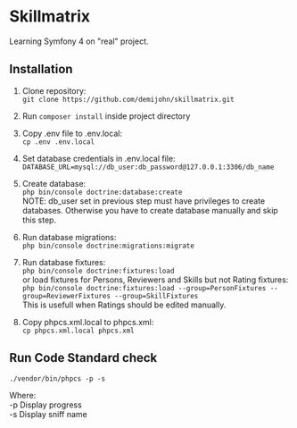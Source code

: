 # Skillmatrix
Learning Symfony 4 on "real" project.

## Installation

1. Clone repository:  
`git clone https://github.com/demijohn/skillmatrix.git`

2. Run `composer install` inside project directory

3. Copy .env file to .env.local:    
`cp .env .env.local`  

4. Set database credentials in .env.local file:  
`DATABASE_URL=mysql://db_user:db_password@127.0.0.1:3306/db_name`  

5. Create database:  
`php bin/console doctrine:database:create`  
NOTE: db_user set in previous step must have privileges to create databases. Otherwise you have to create database manually and skip this step.

6. Run database migrations:  
`php bin/console doctrine:migrations:migrate`

7. Run database fixtures:  
`php bin/console doctrine:fixtures:load`  
or load fixtures for Persons, Reviewers and Skills but not Rating fixtures:    
`php bin/console doctrine:fixtures:load --group=PersonFixtures --group=ReviewerFixtures --group=SkillFixtures`  
This is usefull when Ratings should be edited manually.  

8. Copy phpcs.xml.local to phpcs.xml:  
`cp phpcs.xml.local phpcs.xml`

## Run Code Standard check  

`./vendor/bin/phpcs -p -s`  

Where:  
-p Display progress  
-s Display sniff name  
